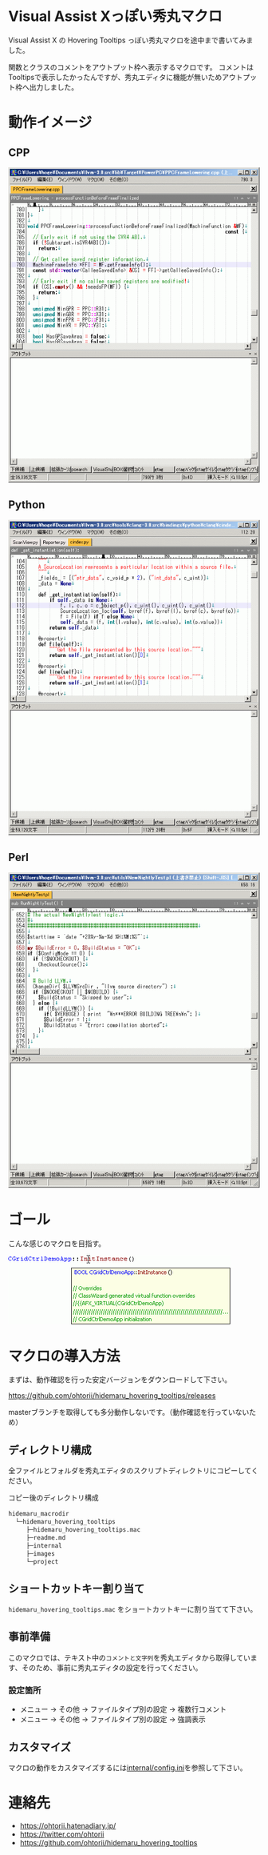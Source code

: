 # Visual Assist Xっぽい秀丸マクロ
Visual Assist X の Hovering Tooltips っぽい秀丸マクロを途中まで書いてみました。

関数とクラスのコメントをアウトプット枠へ表示するマクロです。
コメントはTooltipsで表示したかったんですが、秀丸エディタに機能が無いためアウトプット枠へ出力しました。

# 動作イメージ

## CPP

![cpp](images/cpp.gif "cpp")

## Python

![python](images/python.gif "python")

## Perl

![perl](images/perl.gif "perl")

# ゴール
こんな感じのマクロを目指す。

![Goal](images/hoverFromSource.gif "Goal")

# マクロの導入方法

まずは、動作確認を行った安定バージョンをダウンロードして下さい。

https://github.com/ohtorii/hidemaru_hovering_tooltips/releases

masterブランチを取得しても多分動作しないです。（動作確認を行っていないため）


## ディレクトリ構成

全ファイルとフォルダを秀丸エディタのスクリプトディレクトリにコピーしてください。

コピー後のディレクトリ構成

    hidemaru_macrodir
      └─hidemaru_hovering_tooltips
         ├─hidemaru_hovering_tooltips.mac
         ├─readme.md
         ├─internal
         ├─images
         └─project

## ショートカットキー割り当て

`hidemaru_hovering_tooltips.mac` をショートカットキーに割り当てて下さい。

## 事前準備

このマクロでは、テキスト中の```コメントと文字列```を秀丸エディタから取得しています、そのため、事前に秀丸エディタの設定を行ってください。

### 設定箇所

- メニュー → その他 → ファイルタイプ別の設定 → 複数行コメント
- メニュー → その他 → ファイルタイプ別の設定 → 強調表示


## カスタマイズ

マクロの動作をカスタマイズするには[internal/config.ini](internal/config.ini)を参照して下さい。


# 連絡先
- https://ohtorii.hatenadiary.jp/
- https://twitter.com/ohtorii
- https://github.com/ohtorii/hidemaru_hovering_tooltips
